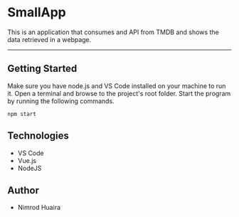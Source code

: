 # SmallApp
This is an application that consumes and API from TMDB and shows the data retrieved in a webpage.

---
## Getting Started
Make sure you have node.js and VS Code installed on your machine to run it.
Open a terminal and browse to the project's root folder. Start the program by running the following commands.
```
npm start
```

## Technologies
* VS Code
* Vue.js
* NodeJS

## Author
* Nimrod Huaira
